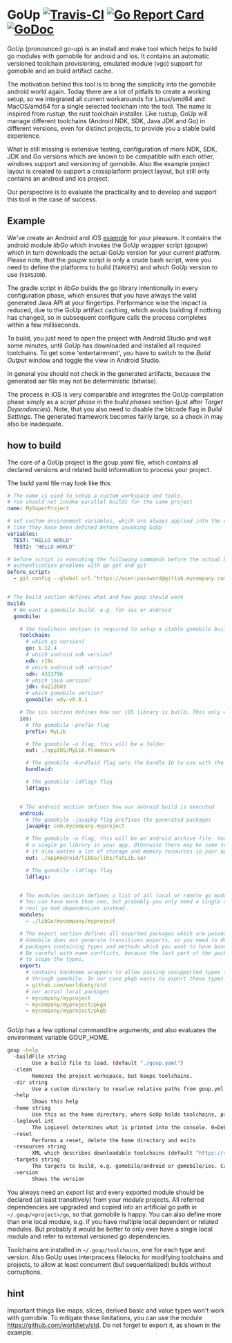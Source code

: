 # GoUp [![Travis-CI](https://travis-ci.com/worldiety/gomobilebuilder.svg?branch=master)](https://travis-ci.com/worldiety/gomobilebuilder) [![Go Report Card](https://goreportcard.com/badge/github.com/worldiety/goup)](https://goreportcard.com/report/github.com/worldiety/goup) [![GoDoc](https://godoc.org/github.com/worldiety/goup?status.svg)](http://godoc.org/github.com/worldiety/goup)  
GoUp (pronounced go-up) is an install and make tool which helps to build go modules with 
gomobile for android and ios. It contains an automatic versioned toolchain provisioning,
emulated module (vgo) support for gomobile and an build artifact cache.  

The motivation behind this tool is to bring the simplicity into the gomobile android world
again. Today there are a lot of pitfalls to create a working setup, so we
integrated all current workarounds for Linux/amd64 and MacOS/amd64 for a single selected
toolchain into the tool. The name is inspired from *rustup*, the rust toolchain installer. 
Like rustup, GoUp will manage different toolchains (Android NDK, SDK, Java JDK and Go) 
in different versions, even for distinct projects, to provide you a stable build experience.

What is still missing is extensive testing, configuration of more NDK, SDK, JDK and Go versions 
which are known to be compatible with each other, windows support and versioning of gomobile.
Also the example project layout is created to support a crossplatform project
layout, but still only contains an android and ios project.

Our perspective is to evaluate the practicality and to develop and support this tool in the 
case of success.

## Example

We've create an Android and iOS [example](https://github.com/worldiety/goup/tree/master/example) 
for your pleasure. It contains the android module *libGo* which invokes the GoUp wrapper
script (goupw) which in turn downloads the actual GoUp version for your current platform.
Please note, that the *goupw* script is only a crude bash script, were you need to define
the platforms to build (`TARGETS`) and which GoUp version to use (`VERSION`).

The gradle script in *libGo* builds the go library intentionally in every configuration phase,
which ensures that you have always the valid generated Java API at your fingertips. 
Performance wise the impact is reduced, due to the GoUp artifact caching, which avoids 
building if nothing has changed, so in subsequent configure calls the process completes within
a few milliseconds. 

To build, you just need to open the project with Android Studio and wait some minutes, until
GoUp has downloaded and installed all required toolchains. To get some 'entertainment', you
have to switch to the *Build Output* window and toggle the view in Android Studio.

In general you should not check in the generated artifacts, because the generated aar
file may not be deterministic (bitwise).

The process in iOS is very comparable and integrates the GoUp compilation phase simply as
a *script phase* in the *build phases* section (just after *Target Dependencies*). Note, that you also
need to disable the bitcode flag in *Build Settings*. The generated framework becomes fairly large, so
a check in may also be inadequate.

## how to build

The core of a GoUp project is the goup.yaml file, which contains all declared versions and related
build information to process your project.

The build yaml file may look like this:

```yaml
# The name is used to setup a custom workspace and tools.
# You should not invoke parallel builds for the same project
name: MySuperProject

# set custom environment variables, which are always applied into the executing environment, just
# like they have been defined before invoking GoUp
variables:
  TEST: "HELLO WORLD"
  TEST2: "HELLO WORLD"

# before_script is executing the following commands before the actual build starts. You can use it, to e.g. work around
# authentication problems with go get and git
before_script:
  - git config --global url."https://user:password@gitlab.mycompany.com/".insteadOf "https://gitlab.mycompany.com/"


# The build section defines what and how goup should work
build:
  # We want a gomobile build, e.g. for ios or android
  gomobile:

    # the toolchain section is required to setup a stable gomobile building experience
    toolchain:
      # which go version?
      go: 1.12.4
      # which android ndk version?
      ndk: r19c
      # which android sdk version?
      sdk: 4333796
      # which java version?
      jdk: 8u212b03
      # which gomobile version?
      gomobile: wdy-v0.0.1

    # The ios section defines how our iOS library is build. This only works on MacOS with XCode installed
    ios:
      # The gomobile -prefix flag
      prefix: MyLib

      # The gomobile -o flag, this will be a folder
      out: ./appIOS/MyLib.framework

      # The gomobile -bundleid flag sets the bundle ID to use with the app.
      bundleid:

      # The gomobile -ldflags flag
      ldflags:


    # The android section defines how our android build is executed
    android:
      # The gomobile -javapkg flag prefixes the generated packages
      javapkg: com.mycompany.myproject

      # The gomobile -o flag, this will be an android archive file. You should only ever use
      # a single go library in your app. Otherwise there may be some technical issues and
      # it also wastes a lot of storage and memory resources in your app.
      out: ./appAndroid/libGo/libs/fatLib.aar

      # The gomobile -ldflags flag
      ldflags:


    # The modules section defines a list of all local or remote go modules, which should be included in the build.
    # You can have more than one, but probably you only need a single one and want to use
    # real go mod dependencies instead.
    modules:
      - ./libGo/mycompany/myproject

    # The export section defines all exported packages which are passed to gobind by gomobile.
    # Gomobile does not generate transitives exports, so you need to declare all
    # packages containing types and methods which you want to have bindings for.
    # Be careful with name conflicts, because the last part of the package will be used
    # to scope the types.
    export:
      # contains handsome wrappers to allow passing unsupported types (interfaces, maps, slices)
      # through gomobile. In our case pkgb wants to export those types.
      - github.com/worldiety/std
      # our actual local packages
      - mycompany/myproject
      - mycompany/myproject/pkga
      - mycompany/myproject/pkgb



```

GoUp has a few optional commandline arguments, and also evaluates the environment variable GOUP_HOME.

```bash
goup -help
  -buildFile string
        Use a build file to load. (default "./goup.yaml")
  -clean
        Removes the project workspace, but keeps toolchains.
  -dir string
        Use a custom directory to resolve relative paths from goup.yml. 
  -help
        Shows this help
  -home string
        Use this as the home directory, where GoUp holds toolchains, projects and workspaces. 
  -loglevel int
        The LogLevel determines what is printed into the console. 0=Debug, 1=Info, 2=Warn, 3=Error
  -reset
        Performs a reset, delete the home directory and exits
  -resources string
        XML which describes downloadable toolchains (default "https://raw.githubusercontent.com/worldiety/goup/master/resources.xml")
  -targets string
        The targets to build, e.g. gomobile/android or gomobile/ios. Can be concated by : (default "all")
  -version
        Shows the version
```

You always need an *export* list and every exported module should be declared (at least transitively)
from your *module* projects. All referred dependencies are upgraded and copied into
an artificial go path in `~/.goup/<project>/go`, so that gomobile is happy. You can also
define more than one local module, e.g. if you have multiple local dependent or related
modules. But probably it would be better to only ever have a single local module and
refer to external versioned go dependencies.

Toolchains are installed in `~/.goup/toolchains`, one for each type and version. Also
GoUp uses interprocess filelocks for modifying toolchains and projects, to allow
at least concurrent (but sequentialized) builds without corruptions.


## hint
Important things like maps, slices, derived basic and value types won't work with gomobile. 
To mitigate these limitations, you can use the module https://github.com/worldiety/std. 
Do not forget to export it, as shown in the example.
